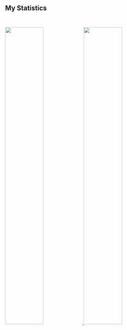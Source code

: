 ## My Statistics

<br/>
<p align="left">
  <a href="https://adikurniawanid.github.io/cv/">
  <img width="49.5%" src="https://github-readme-stats.vercel.app/api?username=adikurniawanid&show_icons=true&theme=gruvbox&hide_border=true" />
    <img width="49.5%" src="https://github-readme-streak-stats.herokuapp.com/?user=adikurniawanid&theme=gruvbox&hide_border=true" />
  </a>
</p>

<!-- [![Adi Kurniawan Activity Graph](https://activity-graph.herokuapp.com/graph?username=adikurniawanid&custom_title=Adi%20Kurniawan%20Contribution%20Graph&theme=gruvbox&bg_color=282828&hide_border=true&line=d1a01f&point=c58545)](https://adikurniawanid.github.io/cv/) -->
